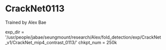 # CrackNet0113

Trained by Alex Bae

exp_dir = '/usr/people/jabae/seungmount/research/Alex/fold_detection/exp/CrackNet_v1/CrackNet_mip4_contrast_0113/'
chkpt_num = 250k